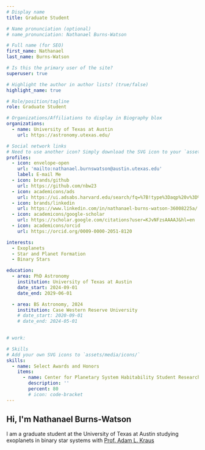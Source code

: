 ```yaml
---
# Display name
title: Graduate Student

# Name pronunciation (optional)
# name_pronunciation: Nathanael Burns-Watson

# Full name (for SEO)
first_name: Nathanael
last_name: Burns-Watson

# Is this the primary user of the site?
superuser: true

# Highlight the author in author lists? (true/false)
highlight_name: true

# Role/position/tagline
role: Graduate Student

# Organizations/Affiliations to display in Biography blox
organizations:
  - name: University of Texas at Austin
    url: https://astronomy.utexas.edu/

# Social network links
# Need to use another icon? Simply download the SVG icon to your `assets/media/icons/` folder.
profiles:
  - icon: envelope-open
    url: 'mailto:nathanael.burnswatson@austin.utexas.edu'
    label: E-mail Me
  - icon: brands/github
    url: https://github.com/nbw23
  - icon: academicons/ads
    url: https://ui.adsabs.harvard.edu/search/fq=%7B!type%3Daqp%20v%3D%24fq_database%7D&fq_database=(database%3Aastronomy%20OR%20database%3Aphysics)&q=orcid%3A0009-0000-2051-8120&sort=date%20desc%2C%20bibcode%20desc&p_=0
  - icon: brands/linkedin
    url: https://www.linkedin.com/in/nathanael-burns-watson-36008225a/
  - icon: academicons/google-scholar
    url: https://scholar.google.com/citations?user=KJvNFzsAAAAJ&hl=en
  - icon: academicons/orcid
    url: https://orcid.org/0009-0000-2051-8120

interests:
  - Exoplanets
  - Star and Planet Formation
  - Binary Stars

education:
  - area: PhD Astronomy
    institution: University of Texas at Austin
    date_start: 2024-09-01
    date_end: 2029-06-01

  - area: BS Astronomy, 2024
    institution: Case Western Reserve University
    # date_start: 2020-09-01
    # date_end: 2024-05-01
      

# work:

# Skills
# Add your own SVG icons to `assets/media/icons/`
skills:
  - name: Select Awards and Honors
    items:
      - name: Center for Planetary System Habitability Student Research Award
        description: ''
        percent: 80
        # icon: code-bracket
---
```


## Hi, I'm Nathanael Burns-Watson

I am a graduate student at the University of Texas at Austin studying exoplanets in binary star systems with [Prof. Adam L. Kraus](https://adamkraus.github.io/)
